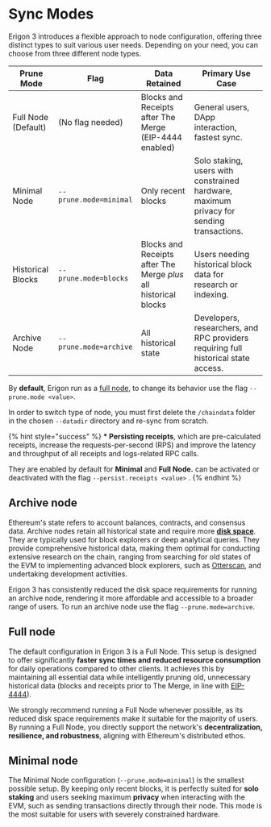 # Sync Modes

Erigon 3 introduces a flexible approach to node configuration, offering three distinct types to suit various user needs. Depending on your need, you can choose from three different node types.

| **Prune Mode**      | **Flag**               | **Data Retained**                                                | **Primary Use Case**                                                                     |
| ------------------- | ---------------------- | ---------------------------------------------------------------- | ---------------------------------------------------------------------------------------- |
| Full Node (Default) | (No flag needed)       | Blocks and Receipts after The Merge (EIP-4444 enabled)           | General users, DApp interaction, fastest sync.                                           |
| Minimal Node        | `--prune.mode=minimal` | Only recent blocks                                               | Solo staking, users with constrained hardware, maximum privacy for sending transactions. |
| Historical Blocks   | `--prune.mode=blocks`  | Blocks and Receipts after The Merge _plus_ all historical blocks | Users needing historical block data for research or indexing.                            |
| Archive Node        | `--prune.mode=archive` | All historical state                                             | Developers, researchers, and RPC providers requiring full historical state access.       |

By **default**, Erigon run as a [full node](sync-modes.md#full-node), to change its behavior use the flag `--prune.mode <value>`.

In order to switch type of node, you must first delete the `/chaindata` folder in the chosen `--datadir` directory and re-sync from scratch.

{% hint style="success" %}
**\* Persisting receipts**, which are pre-calculated receipts, increase the requests-per-second (RPS) and improve the latency and throughput of all receipts and logs-related RPC calls.

They are enabled by default for **Minimal** and **Full Node.** can be activated or deactivated with the flag `--persist.receipts <value>` .
{% endhint %}

## Archive node

Ethereum's state refers to account balances, contracts, and consensus data. Archive nodes retain all historical state and require more [**disk space**](../getting-started/hardware-requirements.md#archive-node-requirements). They are typically used for block explorers or deep analytical queries. They provide comprehensive historical data, making them optimal for conducting extensive research on the chain, ranging from searching for old states of the EVM to implementing advanced block explorers, such as [Otterscan](../tools/otterscan.md), and undertaking development activities.

Erigon 3 has consistently reduced the disk space requirements for running an archive node, rendering it more affordable and accessible to a broader range of users. To run an archive node use the flag `--prune.mode=archive`.

## Full node

The default configuration in Erigon 3 is a Full Node. This setup is designed to offer significantly **faster sync times and reduced resource consumption** for daily operations compared to other clients. It achieves this by maintaining all essential data while intelligently pruning old, unnecessary historical data (blocks and receipts prior to The Merge, in line with [EIP-4444](https://eips.ethereum.org/EIPS/eip-4444)).

We strongly recommend running a Full Node whenever possible, as its reduced disk space requirements make it suitable for the majority of users. By running a Full Node, you directly support the network's **decentralization, resilience, and robustness**, aligning with Ethereum's distributed ethos.

## Minimal node

The Minimal Node configuration (`--prune.mode=minimal`) is the smallest possible setup. By keeping only recent blocks, it is perfectly suited for **solo staking** and users seeking maximum **privacy** when interacting with the EVM, such as sending transactions directly through their node. This mode is the most suitable for users with severely constrained hardware.
